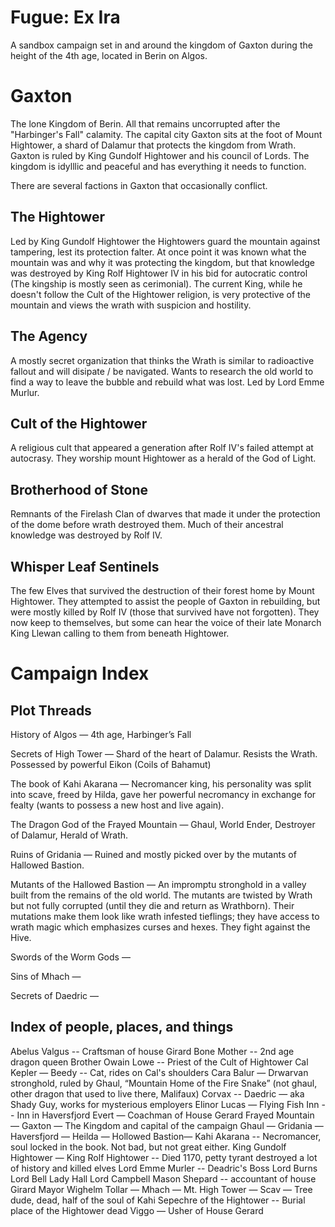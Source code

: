 # Fugue: Ex Ira

A sandbox campaign set in and around the kingdom of Gaxton during the height of the 4th age, located in Berin on Algos.

# Gaxton

The lone Kingdom of Berin. All that remains uncorrupted after the "Harbinger's Fall" calamity. The capital city Gaxton sits at the foot of Mount Hightower, a shard of Dalamur that protects the kingdom from Wrath. Gaxton is ruled by King Gundolf Hightower and his council of Lords. The kingdom is idylllic and peaceful and has everything it needs to function.

There are several factions in Gaxton that occasionally conflict.

## The Hightower

Led by King Gundolf Hightower the Hightowers guard the mountain against tampering, lest its protection falter. At once point it was known what the mountain was and why it was protecting the kingdom, but that knowledge was destroyed by King Rolf Hightower IV in his bid for autocratic control (The kingship is mostly seen as cerimonial). The current King, while he doesn't follow the Cult of the Hightower religion, is very protective of the mountain and views the wrath with suspicion and hostility.

## The Agency

A mostly secret organization that thinks the Wrath is similar to radioactive fallout and will disipate / be navigated. Wants to research the old world to find a way to leave the bubble and rebuild what was lost. Led by Lord Emme Murlur.

## Cult of the Hightower

A religious cult that appeared a generation after Rolf IV's failed attempt at autocrasy. They worship mount Hightower as a herald of the God of Light.

## Brotherhood of Stone

Remnants of the Firelash Clan of dwarves that made it under the protection of the dome before wrath destroyed them. Much of their ancestral knowledge was destroyed by Rolf IV.

## Whisper Leaf Sentinels

The few Elves that survived the destruction of their forest home by Mount Hightower. They attempted to assist the people of Gaxton in rebuilding, but were mostly killed by Rolf IV (those that survived have not forgotten). They now keep to themselves, but some can hear the voice of their late Monarch King Llewan calling to them from beneath Hightower.


# Campaign Index

## Plot Threads
History of Algos — 4th age, Harbinger’s Fall

Secrets of High Tower — Shard of the heart of Dalamur. Resists the Wrath. Possessed by powerful Eikon (Coils of Bahamut)

The book of Kahi Akarana — Necromancer king, his personality was split into scave, freed by Hilda, gave her powerful necromancy in exchange for fealty (wants to possess a new host and live again).

The Dragon God of the Frayed Mountain — Ghaul, World Ender, Destroyer of Dalamur, Herald of Wrath.

Ruins of Gridania — Ruined and mostly picked over by the mutants of Hallowed Bastion.

Mutants of the Hallowed Bastion — An impromptu stronghold in a valley built from the remains of the old world. The mutants are twisted by Wrath but not fully corrupted (until they die and return as Wrathborn). Their mutations make them look like wrath infested tieflings; they have access to wrath magic which emphasizes curses and hexes. They fight against the Hive.

Swords of the Worm Gods —

Sins of Mhach —

Secrets of Daedric —




## Index of people, places, and things
Abelus Valgus -- Craftsman of house Girard
Bone Mother -- 2nd age dragon queen
Brother Owain Lowe -- Priest of the Cult of Hightower
Cal Kepler —
    Beedy -- Cat, rides on Cal's shoulders
Cara Balur — Drwarvan stronghold, ruled by Ghaul, “Mountain Home of the Fire Snake” (not ghaul, other dragon that used to live there, Malifaux)
Corvax --
Daedric — aka Shady Guy, works for mysterious employers
Elinor Lucas —
Flying Fish Inn -- Inn in Haversfjord
Evert — Coachman of House Gerard
Frayed Mountain —
Gaxton — The Kingdom and capital of the campaign
Ghaul —
Gridania —
Haversfjord —
Heilda — 
Hollowed Bastion— 
Kahi Akarana -- Necromancer, soul locked in the book. Not bad, but not great either.
King Gundolf Hightower —
King Rolf Hightower -- Died 1170, petty tyrant destroyed a lot of history and killed elves
Lord Emme Murler -- Deadric's Boss
Lord Burns
Lord Bell
Lady Hall
Lord Campbell
Mason Shepard -- accountant of house Girard
Mayor Wighelm Tollar —
Mhach —
Mt. High Tower —
Scav — Tree dude, dead, half of the soul of Kahi
Sepechre of the Hightower -- Burial place of the Hightower dead
Viggo — Usher of House Gerard